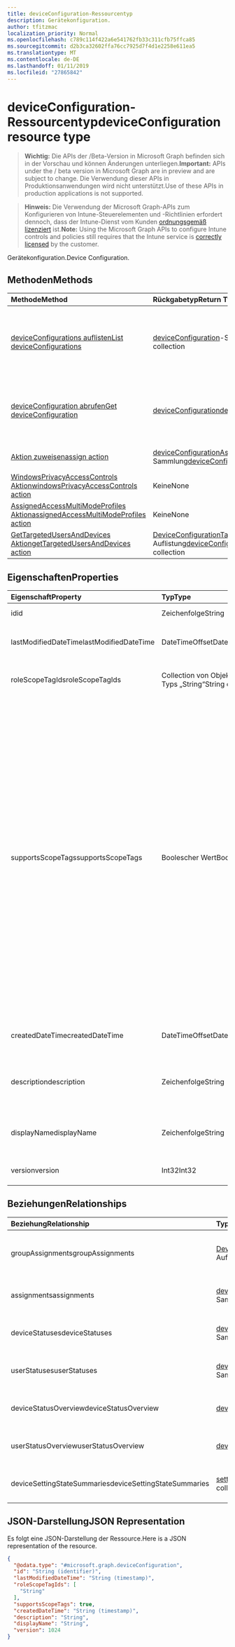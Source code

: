 ```yaml
---
title: deviceConfiguration-Ressourcentyp
description: Gerätekonfiguration.
author: tfitzmac
localization_priority: Normal
ms.openlocfilehash: c789c114f422a6e541762fb33c311cfb75ffca85
ms.sourcegitcommit: d2b3ca32602ffa76cc7925d7f4d1e2258e611ea5
ms.translationtype: MT
ms.contentlocale: de-DE
ms.lasthandoff: 01/11/2019
ms.locfileid: "27865842"
---
```

# <a name="deviceconfiguration-resource-type"></a><span data-ttu-id="34342-103">deviceConfiguration-Ressourcentyp</span><span class="sxs-lookup"><span data-stu-id="34342-103">deviceConfiguration resource type</span></span>

> <span data-ttu-id="34342-104">**Wichtig:** Die APIs der /Beta-Version in Microsoft Graph befinden sich in der Vorschau und können Änderungen unterliegen.</span><span class="sxs-lookup"><span data-stu-id="34342-104">**Important:** APIs under the / beta version in Microsoft Graph are in preview and are subject to change.</span></span> <span data-ttu-id="34342-105">Die Verwendung dieser APIs in Produktionsanwendungen wird nicht unterstützt.</span><span class="sxs-lookup"><span data-stu-id="34342-105">Use of these APIs in production applications is not supported.</span></span>

> <span data-ttu-id="34342-106">**Hinweis:** Die Verwendung der Microsoft Graph-APIs zum Konfigurieren von Intune-Steuerelementen und -Richtlinien erfordert dennoch, dass der Intune-Dienst vom Kunden [ordnungsgemäß lizenziert](https://go.microsoft.com/fwlink/?linkid=839381) ist.</span><span class="sxs-lookup"><span data-stu-id="34342-106">**Note:** Using the Microsoft Graph APIs to configure Intune controls and policies still requires that the Intune service is [correctly licensed](https://go.microsoft.com/fwlink/?linkid=839381) by the customer.</span></span>

<span data-ttu-id="34342-107">Gerätekonfiguration.</span><span class="sxs-lookup"><span data-stu-id="34342-107">Device Configuration.</span></span>
## <a name="methods"></a><span data-ttu-id="34342-108">Methoden</span><span class="sxs-lookup"><span data-stu-id="34342-108">Methods</span></span>
|<span data-ttu-id="34342-109">Methode</span><span class="sxs-lookup"><span data-stu-id="34342-109">Method</span></span>|<span data-ttu-id="34342-110">Rückgabetyp</span><span class="sxs-lookup"><span data-stu-id="34342-110">Return Type</span></span>|<span data-ttu-id="34342-111">Beschreibung</span><span class="sxs-lookup"><span data-stu-id="34342-111">Description</span></span>|
|:---|:---|:---|
|[<span data-ttu-id="34342-112">deviceConfigurations auflisten</span><span class="sxs-lookup"><span data-stu-id="34342-112">List deviceConfigurations</span></span>](../api/intune-deviceconfig-deviceconfiguration-list.md)|<span data-ttu-id="34342-113">[deviceConfiguration](../resources/intune-deviceconfig-deviceconfiguration.md)-Sammlung</span><span class="sxs-lookup"><span data-stu-id="34342-113">[deviceConfiguration](../resources/intune-deviceconfig-deviceconfiguration.md) collection</span></span>|<span data-ttu-id="34342-114">Auflisten von Eigenschaften und Beziehungen der [deviceConfiguration](../resources/intune-deviceconfig-deviceconfiguration.md)-Objekte.</span><span class="sxs-lookup"><span data-stu-id="34342-114">List properties and relationships of the [deviceConfiguration](../resources/intune-deviceconfig-deviceconfiguration.md) objects.</span></span>|
|[<span data-ttu-id="34342-115">deviceConfiguration abrufen</span><span class="sxs-lookup"><span data-stu-id="34342-115">Get deviceConfiguration</span></span>](../api/intune-deviceconfig-deviceconfiguration-get.md)|[<span data-ttu-id="34342-116">deviceConfiguration</span><span class="sxs-lookup"><span data-stu-id="34342-116">deviceConfiguration</span></span>](../resources/intune-deviceconfig-deviceconfiguration.md)|<span data-ttu-id="34342-117">Lesen von Eigenschaften und Beziehungen des [deviceConfiguration](../resources/intune-deviceconfig-deviceconfiguration.md)-Objekts.</span><span class="sxs-lookup"><span data-stu-id="34342-117">Read properties and relationships of the [deviceConfiguration](../resources/intune-deviceconfig-deviceconfiguration.md) object.</span></span>|
|[<span data-ttu-id="34342-118">Aktion zuweisen</span><span class="sxs-lookup"><span data-stu-id="34342-118">assign action</span></span>](../api/intune-deviceconfig-deviceconfiguration-assign.md)|<span data-ttu-id="34342-119">[deviceConfigurationAssignment](../resources/intune-deviceconfig-deviceconfigurationassignment.md)-Sammlung</span><span class="sxs-lookup"><span data-stu-id="34342-119">[deviceConfigurationAssignment](../resources/intune-deviceconfig-deviceconfigurationassignment.md) collection</span></span>|<span data-ttu-id="34342-120">Noch nicht dokumentiert</span><span class="sxs-lookup"><span data-stu-id="34342-120">Not yet documented</span></span>|
|[<span data-ttu-id="34342-121">WindowsPrivacyAccessControls Aktion</span><span class="sxs-lookup"><span data-stu-id="34342-121">windowsPrivacyAccessControls action</span></span>](../api/intune-deviceconfig-deviceconfiguration-windowsprivacyaccesscontrols.md)|<span data-ttu-id="34342-122">Keine</span><span class="sxs-lookup"><span data-stu-id="34342-122">None</span></span>|<span data-ttu-id="34342-123">Noch nicht dokumentiert</span><span class="sxs-lookup"><span data-stu-id="34342-123">Not yet documented</span></span>|
|[<span data-ttu-id="34342-124">AssignedAccessMultiModeProfiles Aktion</span><span class="sxs-lookup"><span data-stu-id="34342-124">assignedAccessMultiModeProfiles action</span></span>](../api/intune-deviceconfig-deviceconfiguration-assignedaccessmultimodeprofiles.md)|<span data-ttu-id="34342-125">Keine</span><span class="sxs-lookup"><span data-stu-id="34342-125">None</span></span>|<span data-ttu-id="34342-126">Noch nicht dokumentiert</span><span class="sxs-lookup"><span data-stu-id="34342-126">Not yet documented</span></span>|
|[<span data-ttu-id="34342-127">GetTargetedUsersAndDevices Aktion</span><span class="sxs-lookup"><span data-stu-id="34342-127">getTargetedUsersAndDevices action</span></span>](../api/intune-deviceconfig-deviceconfiguration-gettargetedusersanddevices.md)|<span data-ttu-id="34342-128">[DeviceConfigurationTargetedUserAndDevice](../resources/intune-deviceconfig-deviceconfigurationtargeteduseranddevice.md) -Auflistung</span><span class="sxs-lookup"><span data-stu-id="34342-128">[deviceConfigurationTargetedUserAndDevice](../resources/intune-deviceconfig-deviceconfigurationtargeteduseranddevice.md) collection</span></span>|<span data-ttu-id="34342-129">Noch nicht dokumentiert</span><span class="sxs-lookup"><span data-stu-id="34342-129">Not yet documented</span></span>|

## <a name="properties"></a><span data-ttu-id="34342-130">Eigenschaften</span><span class="sxs-lookup"><span data-stu-id="34342-130">Properties</span></span>
|<span data-ttu-id="34342-131">Eigenschaft</span><span class="sxs-lookup"><span data-stu-id="34342-131">Property</span></span>|<span data-ttu-id="34342-132">Typ</span><span class="sxs-lookup"><span data-stu-id="34342-132">Type</span></span>|<span data-ttu-id="34342-133">Beschreibung</span><span class="sxs-lookup"><span data-stu-id="34342-133">Description</span></span>|
|:---|:---|:---|
|<span data-ttu-id="34342-134">id</span><span class="sxs-lookup"><span data-stu-id="34342-134">id</span></span>|<span data-ttu-id="34342-135">Zeichenfolge</span><span class="sxs-lookup"><span data-stu-id="34342-135">String</span></span>|<span data-ttu-id="34342-136">Schlüssel der Entität</span><span class="sxs-lookup"><span data-stu-id="34342-136">Key of the entity.</span></span>|
|<span data-ttu-id="34342-137">lastModifiedDateTime</span><span class="sxs-lookup"><span data-stu-id="34342-137">lastModifiedDateTime</span></span>|<span data-ttu-id="34342-138">DateTimeOffset</span><span class="sxs-lookup"><span data-stu-id="34342-138">DateTimeOffset</span></span>|<span data-ttu-id="34342-139">Datum und Uhrzeit der letzten Änderung des Objekts.</span><span class="sxs-lookup"><span data-stu-id="34342-139">DateTime the object was last modified.</span></span>|
|<span data-ttu-id="34342-140">roleScopeTagIds</span><span class="sxs-lookup"><span data-stu-id="34342-140">roleScopeTagIds</span></span>|<span data-ttu-id="34342-141">Collection von Objekten des Typs „String“</span><span class="sxs-lookup"><span data-stu-id="34342-141">String collection</span></span>|<span data-ttu-id="34342-142">Liste der Bereich Tags für diese Instanz der Entität.</span><span class="sxs-lookup"><span data-stu-id="34342-142">List of Scope Tags for this Entity instance.</span></span>|
|<span data-ttu-id="34342-143">supportsScopeTags</span><span class="sxs-lookup"><span data-stu-id="34342-143">supportsScopeTags</span></span>|<span data-ttu-id="34342-144">Boolescher Wert</span><span class="sxs-lookup"><span data-stu-id="34342-144">Boolean</span></span>|<span data-ttu-id="34342-145">Gibt an, ob die zugrunde liegende Gerätekonfiguration die Zuweisung von Bereich Kategorien unterstützt.</span><span class="sxs-lookup"><span data-stu-id="34342-145">Indicates whether or not the underlying Device Configuration supports the assignment of scope tags.</span></span> <span data-ttu-id="34342-146">Zuweisen der ScopeTags-Eigenschaft ist nicht zulässig, wenn dieser Wert false ist und Entitäten nicht bereichsbezogenen Benutzern angezeigt werden.</span><span class="sxs-lookup"><span data-stu-id="34342-146">Assigning to the ScopeTags property is not allowed when this value is false and entities will not be visible to scoped users.</span></span> <span data-ttu-id="34342-147">Dies tritt für Legacy-Richtlinien in Silverlight erstellt und kann durch Löschen und Neuerstellen der Richtlinie in der Azure-Verwaltungsportal aufgelöst werden.</span><span class="sxs-lookup"><span data-stu-id="34342-147">This occurs for Legacy policies created in Silverlight and can be resolved by deleting and recreating the policy in the Azure Portal.</span></span> <span data-ttu-id="34342-148">Diese Eigenschaft ist schreibgeschützt.</span><span class="sxs-lookup"><span data-stu-id="34342-148">This property is read-only.</span></span>|
|<span data-ttu-id="34342-149">createdDateTime</span><span class="sxs-lookup"><span data-stu-id="34342-149">createdDateTime</span></span>|<span data-ttu-id="34342-150">DateTimeOffset</span><span class="sxs-lookup"><span data-stu-id="34342-150">DateTimeOffset</span></span>|<span data-ttu-id="34342-151">Datum und Uhrzeit der Erstellung des Objekts</span><span class="sxs-lookup"><span data-stu-id="34342-151">DateTime the object was created.</span></span>|
|<span data-ttu-id="34342-152">description</span><span class="sxs-lookup"><span data-stu-id="34342-152">description</span></span>|<span data-ttu-id="34342-153">Zeichenfolge</span><span class="sxs-lookup"><span data-stu-id="34342-153">String</span></span>|<span data-ttu-id="34342-154">Vom Administrator bereitgestellte Beschreibung der Gerätekonfiguration.</span><span class="sxs-lookup"><span data-stu-id="34342-154">Admin provided description of the Device Configuration.</span></span>|
|<span data-ttu-id="34342-155">displayName</span><span class="sxs-lookup"><span data-stu-id="34342-155">displayName</span></span>|<span data-ttu-id="34342-156">Zeichenfolge</span><span class="sxs-lookup"><span data-stu-id="34342-156">String</span></span>|<span data-ttu-id="34342-157">Vom Administrator bereitgestellter Name der Gerätekonfiguration</span><span class="sxs-lookup"><span data-stu-id="34342-157">Admin provided name of the device configuration.</span></span>|
|<span data-ttu-id="34342-158">version</span><span class="sxs-lookup"><span data-stu-id="34342-158">version</span></span>|<span data-ttu-id="34342-159">Int32</span><span class="sxs-lookup"><span data-stu-id="34342-159">Int32</span></span>|<span data-ttu-id="34342-160">Version der Gerätekonfiguration.</span><span class="sxs-lookup"><span data-stu-id="34342-160">Version of the device configuration.</span></span>|

## <a name="relationships"></a><span data-ttu-id="34342-161">Beziehungen</span><span class="sxs-lookup"><span data-stu-id="34342-161">Relationships</span></span>
|<span data-ttu-id="34342-162">Beziehung</span><span class="sxs-lookup"><span data-stu-id="34342-162">Relationship</span></span>|<span data-ttu-id="34342-163">Typ</span><span class="sxs-lookup"><span data-stu-id="34342-163">Type</span></span>|<span data-ttu-id="34342-164">Beschreibung</span><span class="sxs-lookup"><span data-stu-id="34342-164">Description</span></span>|
|:---|:---|:---|
|<span data-ttu-id="34342-165">groupAssignments</span><span class="sxs-lookup"><span data-stu-id="34342-165">groupAssignments</span></span>|<span data-ttu-id="34342-166">[DeviceConfigurationGroupAssignment](../resources/intune-deviceconfig-deviceconfigurationgroupassignment.md) -Auflistung</span><span class="sxs-lookup"><span data-stu-id="34342-166">[deviceConfigurationGroupAssignment](../resources/intune-deviceconfig-deviceconfigurationgroupassignment.md) collection</span></span>|<span data-ttu-id="34342-167">Die Liste derGruppenzuweisungen für das Gerätekonfigurationsprofil.</span><span class="sxs-lookup"><span data-stu-id="34342-167">The list of group assignments for the device configuration profile.</span></span>|
|<span data-ttu-id="34342-168">assignments</span><span class="sxs-lookup"><span data-stu-id="34342-168">assignments</span></span>|<span data-ttu-id="34342-169">[deviceConfigurationAssignment](../resources/intune-deviceconfig-deviceconfigurationassignment.md)-Sammlung</span><span class="sxs-lookup"><span data-stu-id="34342-169">[deviceConfigurationAssignment](../resources/intune-deviceconfig-deviceconfigurationassignment.md) collection</span></span>|<span data-ttu-id="34342-170">Die Liste der Zuweisungen für das Gerätekonfigurationsprofil.</span><span class="sxs-lookup"><span data-stu-id="34342-170">The list of assignments for the device configuration profile.</span></span>|
|<span data-ttu-id="34342-171">deviceStatuses</span><span class="sxs-lookup"><span data-stu-id="34342-171">deviceStatuses</span></span>|<span data-ttu-id="34342-172">[deviceConfigurationDeviceStatus](../resources/intune-deviceconfig-deviceconfigurationdevicestatus.md)-Sammlung</span><span class="sxs-lookup"><span data-stu-id="34342-172">[deviceConfigurationDeviceStatus](../resources/intune-deviceconfig-deviceconfigurationdevicestatus.md) collection</span></span>|<span data-ttu-id="34342-173">Installationsstatus der Gerätekonfiguration nach Gerät.</span><span class="sxs-lookup"><span data-stu-id="34342-173">Device configuration installation status by device.</span></span>|
|<span data-ttu-id="34342-174">userStatuses</span><span class="sxs-lookup"><span data-stu-id="34342-174">userStatuses</span></span>|<span data-ttu-id="34342-175">[deviceConfigurationUserStatus](../resources/intune-deviceconfig-deviceconfigurationuserstatus.md)-Sammlung</span><span class="sxs-lookup"><span data-stu-id="34342-175">[deviceConfigurationUserStatus](../resources/intune-deviceconfig-deviceconfigurationuserstatus.md) collection</span></span>|<span data-ttu-id="34342-176">Gerät Konfiguration Installationsstatus durch Benutzer.</span><span class="sxs-lookup"><span data-stu-id="34342-176">Device configuration installation status by user.</span></span>|
|<span data-ttu-id="34342-177">deviceStatusOverview</span><span class="sxs-lookup"><span data-stu-id="34342-177">deviceStatusOverview</span></span>|[<span data-ttu-id="34342-178">deviceConfigurationDeviceOverview</span><span class="sxs-lookup"><span data-stu-id="34342-178">deviceConfigurationDeviceOverview</span></span>](../resources/intune-deviceconfig-deviceconfigurationdeviceoverview.md)|<span data-ttu-id="34342-179">Übersicht über Gerätestatus der Gerätekonfiguration</span><span class="sxs-lookup"><span data-stu-id="34342-179">Device Configuration devices status overview</span></span>|
|<span data-ttu-id="34342-180">userStatusOverview</span><span class="sxs-lookup"><span data-stu-id="34342-180">userStatusOverview</span></span>|[<span data-ttu-id="34342-181">deviceConfigurationUserOverview</span><span class="sxs-lookup"><span data-stu-id="34342-181">deviceConfigurationUserOverview</span></span>](../resources/intune-deviceconfig-deviceconfigurationuseroverview.md)|<span data-ttu-id="34342-182">Übersicht über Benutzerstatus der Gerätekonfiguration</span><span class="sxs-lookup"><span data-stu-id="34342-182">Device Configuration users status overview</span></span>|
|<span data-ttu-id="34342-183">deviceSettingStateSummaries</span><span class="sxs-lookup"><span data-stu-id="34342-183">deviceSettingStateSummaries</span></span>|<span data-ttu-id="34342-184">[settingStateDeviceSummary](../resources/intune-deviceconfig-settingstatedevicesummary.md)-Sammlung</span><span class="sxs-lookup"><span data-stu-id="34342-184">[settingStateDeviceSummary](../resources/intune-deviceconfig-settingstatedevicesummary.md) collection</span></span>|<span data-ttu-id="34342-185">Übersicht über den Status der Gerätekonfigurationseinstellungen der Geräte</span><span class="sxs-lookup"><span data-stu-id="34342-185">Device Configuration Setting State Device Summary</span></span>|

## <a name="json-representation"></a><span data-ttu-id="34342-186">JSON-Darstellung</span><span class="sxs-lookup"><span data-stu-id="34342-186">JSON Representation</span></span>
<span data-ttu-id="34342-187">Es folgt eine JSON-Darstellung der Ressource.</span><span class="sxs-lookup"><span data-stu-id="34342-187">Here is a JSON representation of the resource.</span></span>
<!-- {
  "blockType": "resource",
  "keyProperty": "id",
  "@odata.type": "microsoft.graph.deviceConfiguration"
}
-->
``` json
{
  "@odata.type": "#microsoft.graph.deviceConfiguration",
  "id": "String (identifier)",
  "lastModifiedDateTime": "String (timestamp)",
  "roleScopeTagIds": [
    "String"
  ],
  "supportsScopeTags": true,
  "createdDateTime": "String (timestamp)",
  "description": "String",
  "displayName": "String",
  "version": 1024
}
```






